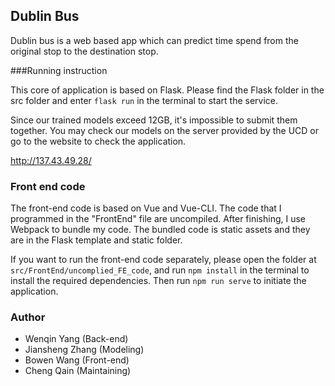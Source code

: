 ## Dublin Bus
Dublin bus is a web based app which can predict time spend from the original stop to the destination stop.


###Running instruction

This core of application is based on Flask. Please find the Flask folder in the src folder and enter `flask run` in the terminal to start the service.


Since our trained models exceed 12GB, it's impossible to submit them together. You may check our models on the server provided by the UCD or go to the website to check the application.

http://137.43.49.28/

### Front end code
The front-end code is based on Vue and Vue-CLI. The code that I programmed in the "FrontEnd" file are uncompiled. After finishing, I use Webpack to bundle my code. The bundled code is static assets and they are in the Flask template and static folder.

If you want to run the front-end code separately, please open the folder at  `src/FrontEnd/uncomplied_FE_code`, and run `npm install` in the terminal to install the required dependencies. Then run `npm run serve` to initiate the application.


### Author    
- Wenqin Yang (Back-end)
- Jiansheng Zhang (Modeling)
- Bowen Wang (Front-end)
- Cheng Qain (Maintaining)
